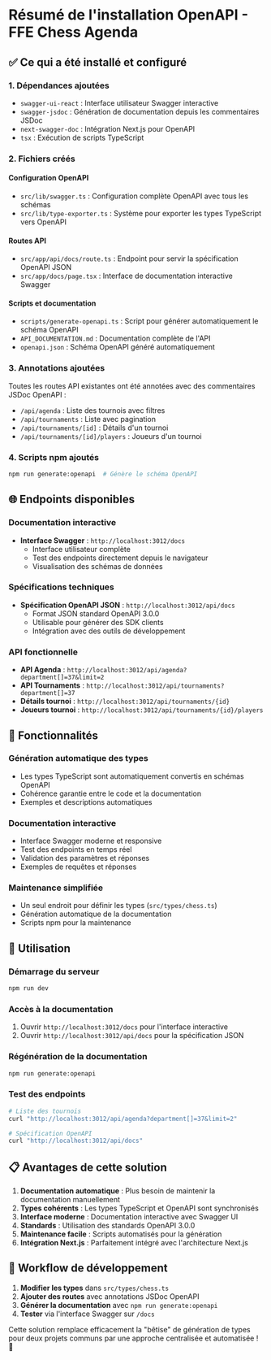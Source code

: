# Résumé de l'installation OpenAPI - FFE Chess Agenda

## ✅ Ce qui a été installé et configuré

### 1. Dépendances ajoutées
- `swagger-ui-react` : Interface utilisateur Swagger interactive
- `swagger-jsdoc` : Génération de documentation depuis les commentaires JSDoc
- `next-swagger-doc` : Intégration Next.js pour OpenAPI
- `tsx` : Exécution de scripts TypeScript

### 2. Fichiers créés

#### Configuration OpenAPI
- `src/lib/swagger.ts` : Configuration complète OpenAPI avec tous les schémas
- `src/lib/type-exporter.ts` : Système pour exporter les types TypeScript vers OpenAPI

#### Routes API
- `src/app/api/docs/route.ts` : Endpoint pour servir la spécification OpenAPI JSON
- `src/app/docs/page.tsx` : Interface de documentation interactive Swagger

#### Scripts et documentation
- `scripts/generate-openapi.ts` : Script pour générer automatiquement le schéma OpenAPI
- `API_DOCUMENTATION.md` : Documentation complète de l'API
- `openapi.json` : Schéma OpenAPI généré automatiquement

### 3. Annotations ajoutées
Toutes les routes API existantes ont été annotées avec des commentaires JSDoc OpenAPI :
- `/api/agenda` : Liste des tournois avec filtres
- `/api/tournaments` : Liste avec pagination
- `/api/tournaments/[id]` : Détails d'un tournoi
- `/api/tournaments/[id]/players` : Joueurs d'un tournoi

### 4. Scripts npm ajoutés
```bash
npm run generate:openapi  # Génère le schéma OpenAPI
```

## 🌐 Endpoints disponibles

### Documentation interactive
- **Interface Swagger** : `http://localhost:3012/docs`
  - Interface utilisateur complète
  - Test des endpoints directement depuis le navigateur
  - Visualisation des schémas de données

### Spécifications techniques
- **Spécification OpenAPI JSON** : `http://localhost:3012/api/docs`
  - Format JSON standard OpenAPI 3.0.0
  - Utilisable pour générer des SDK clients
  - Intégration avec des outils de développement

### API fonctionnelle
- **API Agenda** : `http://localhost:3012/api/agenda?department[]=37&limit=2`
- **API Tournaments** : `http://localhost:3012/api/tournaments?department[]=37`
- **Détails tournoi** : `http://localhost:3012/api/tournaments/{id}`
- **Joueurs tournoi** : `http://localhost:3012/api/tournaments/{id}/players`

## 🔧 Fonctionnalités

### Génération automatique des types
- Les types TypeScript sont automatiquement convertis en schémas OpenAPI
- Cohérence garantie entre le code et la documentation
- Exemples et descriptions automatiques

### Documentation interactive
- Interface Swagger moderne et responsive
- Test des endpoints en temps réel
- Validation des paramètres et réponses
- Exemples de requêtes et réponses

### Maintenance simplifiée
- Un seul endroit pour définir les types (`src/types/chess.ts`)
- Génération automatique de la documentation
- Scripts npm pour la maintenance

## 🚀 Utilisation

### Démarrage du serveur
```bash
npm run dev
```

### Accès à la documentation
1. Ouvrir `http://localhost:3012/docs` pour l'interface interactive
2. Ouvrir `http://localhost:3012/api/docs` pour la spécification JSON

### Régénération de la documentation
```bash
npm run generate:openapi
```

### Test des endpoints
```bash
# Liste des tournois
curl "http://localhost:3012/api/agenda?department[]=37&limit=2"

# Spécification OpenAPI
curl "http://localhost:3012/api/docs"
```

## 📋 Avantages de cette solution

1. **Documentation automatique** : Plus besoin de maintenir la documentation manuellement
2. **Types cohérents** : Les types TypeScript et OpenAPI sont synchronisés
3. **Interface moderne** : Documentation interactive avec Swagger UI
4. **Standards** : Utilisation des standards OpenAPI 3.0.0
5. **Maintenance facile** : Scripts automatisés pour la génération
6. **Intégration Next.js** : Parfaitement intégré avec l'architecture Next.js

## 🔄 Workflow de développement

1. **Modifier les types** dans `src/types/chess.ts`
2. **Ajouter des routes** avec annotations JSDoc OpenAPI
3. **Générer la documentation** avec `npm run generate:openapi`
4. **Tester** via l'interface Swagger sur `/docs`

Cette solution remplace efficacement la "bêtise" de génération de types pour deux projets communs par une approche centralisée et automatisée ! 🎉
